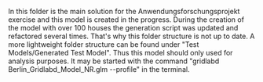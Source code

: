 In this folder is the main solution for the Anwendungsforschungsprojekt exercise and this model is created in the progress.
During the creation of the model with over 100 houses the generation script was updated and refactored several times. That's why this folder structure is not up to date.
A more lightweight folder structure can be found under "Test Models/Generated Test Model". Thus this model should only used for analysis purposes.
It may be started with the command "gridlabd Berlin_Gridlabd_Model_NR.glm --profile" in the terminal.
